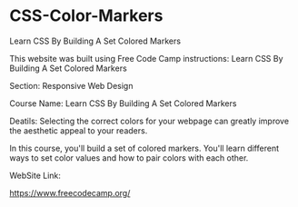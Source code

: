 # CSS-Color-Markers

Learn CSS By Building A Set Colored Markers

This website was built using Free Code Camp instructions: Learn CSS By Building A Set Colored Markers

Section: Responsive Web Design

Course Name: Learn CSS By Building A Set Colored Markers

Deatils: Selecting the correct colors for your webpage can greatly improve the aesthetic appeal to your readers.

In this course, you'll build a set of colored markers. You'll learn different ways to set color values and how to pair colors with each other.

WebSite Link:

https://www.freecodecamp.org/



